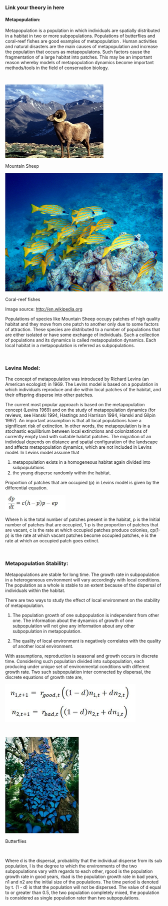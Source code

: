### Link your theory in here

#### Metapopulation:
Metapopulation is a population in which individuals are spatially distributed in a habitat in two or more subpopulations. Populations of butterflies and coral-reef fishes are good examples of metapopulation . Human activities and natural disasters are the main causes of metapopulation and increase the population that occurs as metapopulatons. Such factors cause the fragmentation of a  large habitat into patches. This may be an important reason whereby models of metapopulation dynamics become important methods/tools in the field of conservation biology.


&nbsp;

<img src="images/1.jpg" title="" />

Mountain Sheep                                                                    


<img src="images/2.jpg" title="" />

Coral-reef fishes

Image source: http://en.wikipedia.org


Populations of species like Mountain Sheep occupy patches of high quality habitat and they move from one patch to another only due to some factors of attraction. These species are distributed to a number of populations that are either isolated or have some exchange of individuals. Such a collection of populations and its dynamics is called metapopulation dynamics. Each local habitat in a metapopulation is referred as subpopulations.

&nbsp;

### Levins Model:

The concept of metapopulation was introduced by Richard Levins (an American ecologist) in 1969. The Levins model is based on a population in which individuals reproduce and die within local patches of the habitat, and their offspring disperse into other patches. 

The current most popular approach is based on the metapopulation concept (Levins 1969) and on the study of metapopulation dynamics (for reviews, see Hanski 1994, Hastings and Harrison 1994, Hanski and Gilpin 1997).  An important assumption is that all local populations have a significant risk of extinction. In other words, the metapopulation is in a stochastic equilibrium between local extinctions and colonizations of currently empty land with suitable habitat patches. The migration of an individual depends on distance and spatial configuration of the landscape and affects metapopulation dynamics, which are not included in Levins model. In Levins model assume that 
1. metapopulation exists in a homogeneous habitat again divided into subpopulations 
2. the young disperse randomly within the habitat.


Proportion of patches that are occupied (p) in Levins model is given by the differential equation.

<img src="images/3.jfif" title="" />


Where h is the total number of patches present in the habitat, p is the Initial number of patches that are occupied, 1-p is the proportion of patches that are vacant, c is the rate at which occupied patches produce colonies, cp(1-p) is the rate at which vacant patches become occupied patches, e is the rate at which an occupied patch goes extinct.


&nbsp;



### Metapopulation Stability:

Metapopulations are stable for long time. The growth rate in subpopulation in a heterogeneous environment will vary accordingly with local conditions. The population as a whole is stable to an extent because of the dispersal of individuals within the habitat.

There are two ways to study the effect of local environment on the stability of metapopulation.

1. The population growth of one subpopulation is independent from other one. The information about the dynamics of growth of one subpopulation will not give any information about any other subpopulation in metapopulation.

2. The quality of local environment is negatively correlates with the quality of another local environment.


With assumptions, reproduction is seasonal and growth occurs in discrete time.  Considering such population divided into subpopulation, each producing under unique set of environmental conditions with different growth rate. Two such subpopulation inter connected by dispersal, the discrete equations of growth rate are,

<img src="images/4.jfif" title="" />


&nbsp;


                                                   

<img src="images/5.jpg" title="" />

Butterflies

&nbsp;

Where d is the dispersal, probability that the individual disperse from its sub population, I is the degree to which the environments of the two subpopulations vary with regards to each other, rgood is the population growth rate in good years, rbad is the population growth rate in bad years, n1 and n2 are the initial size of the populations. The time period is denoted by t. (1 - d) is that the population will not be dispersed. The value of d equal to or greater than 0.5, the two population completely mixed, the population is considered as single population rater than two subpopulations. 
 